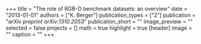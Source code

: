 +++
title = "The role of RGB-D benchmark datasets: an overview"
date = "2013-01-01"
authors = ["K. Berger"]
publication_types = ["2"]
publication = "_arXiv preprint arXiv:1310.2053_"
publication_short = ""
image_preview = ""
selected = false
projects = []
math = true
highlight = true
[header]
image = ""
caption = ""
+++

